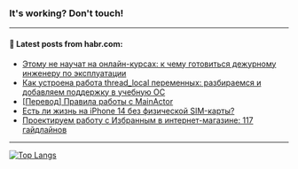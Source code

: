 ### It's working? Don't touch!

---
<!--
#### 🛠️ Technical stack:

![C++](https://img.shields.io/badge/C++-informational?logo=c%2B%2B&style=flat&logoColor=white&color=9C033A)
![Java](https://img.shields.io/badge/Java-informational?logo=java&style=flat&logoColor=white&color=007396)
![Kotlin](https://img.shields.io/badge/Kotlin-informational?logo=Kotlin&style=flat&logoColor=white&color=0095D5)
![JS](https://img.shields.io/badge/JS-informational?logo=javaScript&style=flat&logoColor=black&color=F7Df1E) <br>
![HTML5](https://img.shields.io/badge/HTML5-informational?logo=html5&style=flat&logoColor=white&color=E34F26)
![CSS3](https://img.shields.io/badge/CSS3-informational?logo=css3&style=flat&logoColor=white&color=157286)
![Sass](https://img.shields.io/badge/Saas-informational?logo=sass&style=flat&logoColor=white&color=hotpink)
![PHP](https://img.shields.io/badge/PHP-informational?logo=php&style=flat&logoColor=white&color=777BB4) <br>
![WebPAck](https://img.shields.io/badge/WebPack-informational?logo=webPack&style=flat&logoColor=white&color=FF6F00)
![Bootstrap](https://img.shields.io/badge/Bootstrap-informational?logo=Bootstrap&style=flat&logoColor=white&color=7952B3)
![MySQL](https://img.shields.io/badge/MySQL-informational?logo=MySQL&style=flat&logoColor=white&color=00f) <br>
![NodeJS](https://img.shields.io/badge/NodeJS-informational?logo=node.js&style=flat&logoColor=white&color=43853D)
![Spring](https://img.shields.io/badge/Spring-informational?logo=Spring&style=flat&logoColor=white&color=0A9EDC)
![Angular](https://img.shields.io/badge/Vue-informational?logo=vue.js&style=flat&logoColor=white&color=red)
![Git](https://img.shields.io/badge/Git-informational?logo=git&style=flat&logoColor=white&color=darkorange)

___
-->

#### 💬 Latest posts from habr.com:

<!-- BLOG-POST-LIST:START -->
- [Этому не научат на онлайн-курсах: к чему готовиться дежурному инженеру по эксплуатации](https://habr.com/ru/post/702144/?utm_source=habrahabr&utm_medium=rss&utm_campaign=702144)
- [Как устроена работа thread_local переменных: разбираемся и добавляем поддержку в учебную ОС](https://habr.com/ru/post/702814/?utm_source=habrahabr&utm_medium=rss&utm_campaign=702814)
- [[Перевод] Правила работы с MainActor](https://habr.com/ru/post/702410/?utm_source=habrahabr&utm_medium=rss&utm_campaign=702410)
- [Есть ли жизнь на iPhone 14 без физической SIM-карты?](https://habr.com/ru/post/702778/?utm_source=habrahabr&utm_medium=rss&utm_campaign=702778)
- [Проектируем работу с Избранным в интернет-магазине: 117 гайдлайнов](https://habr.com/ru/post/702380/?utm_source=habrahabr&utm_medium=rss&utm_campaign=702380)
<!-- BLOG-POST-LIST:END -->

---

[![Top Langs](https://github-readme-stats.vercel.app/api/top-langs/?username=zloylis&layout=compact&hide_border=true&theme=dracula)](https://github.com/zloylis)
